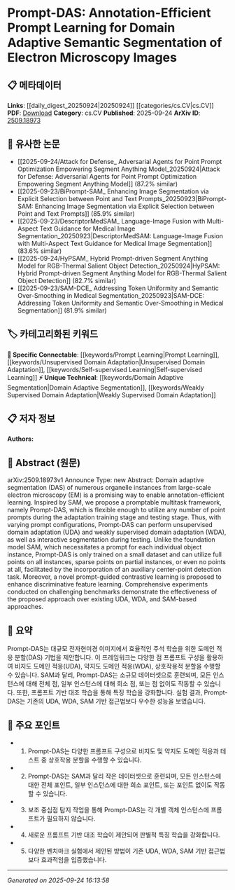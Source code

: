 <!-- KEYWORD_LINKING_METADATA:
{
  "processed_timestamp": "2025-09-24T16:13:58.236005",
  "vocabulary_version": "1.0",
  "selected_keywords": [
    "Domain Adaptive Segmentation",
    "Prompt Learning",
    "Unsupervised Domain Adaptation",
    "Weakly Supervised Domain Adaptation",
    "Self-supervised Learning"
  ],
  "rejected_keywords": [],
  "similarity_scores": {
    "Domain Adaptive Segmentation": 0.8,
    "Prompt Learning": 0.79,
    "Unsupervised Domain Adaptation": 0.77,
    "Weakly Supervised Domain Adaptation": 0.75,
    "Self-supervised Learning": 0.78
  },
  "extraction_method": "AI_prompt_based",
  "budget_applied": true,
  "candidates_json": {
    "candidates": [
      {
        "surface": "Domain Adaptive Segmentation",
        "canonical": "Domain Adaptive Segmentation",
        "aliases": [
          "DAS"
        ],
        "category": "unique_technical",
        "rationale": "This is a specialized technique central to the paper's contribution, enabling efficient learning in electron microscopy.",
        "novelty_score": 0.75,
        "connectivity_score": 0.65,
        "specificity_score": 0.85,
        "link_intent_score": 0.8
      },
      {
        "surface": "Prompt Learning",
        "canonical": "Prompt Learning",
        "aliases": [],
        "category": "specific_connectable",
        "rationale": "Prompt learning is a key method discussed in the paper, relevant for linking to adaptive learning techniques.",
        "novelty_score": 0.68,
        "connectivity_score": 0.78,
        "specificity_score": 0.72,
        "link_intent_score": 0.79
      },
      {
        "surface": "Unsupervised Domain Adaptation",
        "canonical": "Unsupervised Domain Adaptation",
        "aliases": [
          "UDA"
        ],
        "category": "specific_connectable",
        "rationale": "UDA is a significant concept in the paper, connecting to broader themes in machine learning.",
        "novelty_score": 0.6,
        "connectivity_score": 0.82,
        "specificity_score": 0.8,
        "link_intent_score": 0.77
      },
      {
        "surface": "Weakly Supervised Domain Adaptation",
        "canonical": "Weakly Supervised Domain Adaptation",
        "aliases": [
          "WDA"
        ],
        "category": "unique_technical",
        "rationale": "WDA represents a novel approach in the paper, offering new insights into adaptive learning methods.",
        "novelty_score": 0.7,
        "connectivity_score": 0.7,
        "specificity_score": 0.85,
        "link_intent_score": 0.75
      },
      {
        "surface": "Contrastive Learning",
        "canonical": "Self-supervised Learning",
        "aliases": [
          "Contrastive Learning"
        ],
        "category": "specific_connectable",
        "rationale": "Contrastive learning is part of the paper's methodology, linking to the broader category of self-supervised learning.",
        "novelty_score": 0.5,
        "connectivity_score": 0.85,
        "specificity_score": 0.7,
        "link_intent_score": 0.78
      }
    ],
    "ban_list_suggestions": [
      "Electron Microscopy",
      "Segmentation"
    ]
  },
  "decisions": [
    {
      "candidate_surface": "Domain Adaptive Segmentation",
      "resolved_canonical": "Domain Adaptive Segmentation",
      "decision": "linked",
      "scores": {
        "novelty": 0.75,
        "connectivity": 0.65,
        "specificity": 0.85,
        "link_intent": 0.8
      }
    },
    {
      "candidate_surface": "Prompt Learning",
      "resolved_canonical": "Prompt Learning",
      "decision": "linked",
      "scores": {
        "novelty": 0.68,
        "connectivity": 0.78,
        "specificity": 0.72,
        "link_intent": 0.79
      }
    },
    {
      "candidate_surface": "Unsupervised Domain Adaptation",
      "resolved_canonical": "Unsupervised Domain Adaptation",
      "decision": "linked",
      "scores": {
        "novelty": 0.6,
        "connectivity": 0.82,
        "specificity": 0.8,
        "link_intent": 0.77
      }
    },
    {
      "candidate_surface": "Weakly Supervised Domain Adaptation",
      "resolved_canonical": "Weakly Supervised Domain Adaptation",
      "decision": "linked",
      "scores": {
        "novelty": 0.7,
        "connectivity": 0.7,
        "specificity": 0.85,
        "link_intent": 0.75
      }
    },
    {
      "candidate_surface": "Contrastive Learning",
      "resolved_canonical": "Self-supervised Learning",
      "decision": "linked",
      "scores": {
        "novelty": 0.5,
        "connectivity": 0.85,
        "specificity": 0.7,
        "link_intent": 0.78
      }
    }
  ]
}
-->

# Prompt-DAS: Annotation-Efficient Prompt Learning for Domain Adaptive Semantic Segmentation of Electron Microscopy Images

## 📋 메타데이터

**Links**: [[daily_digest_20250924|20250924]] [[categories/cs.CV|cs.CV]]
**PDF**: [Download](https://arxiv.org/pdf/2509.18973.pdf)
**Category**: cs.CV
**Published**: 2025-09-24
**ArXiv ID**: [2509.18973](https://arxiv.org/abs/2509.18973)

## 🔗 유사한 논문
- [[2025-09-24/Attack for Defense_ Adversarial Agents for Point Prompt Optimization Empowering Segment Anything Model_20250924|Attack for Defense: Adversarial Agents for Point Prompt Optimization Empowering Segment Anything Model]] (87.2% similar)
- [[2025-09-23/BiPrompt-SAM_ Enhancing Image Segmentation via Explicit Selection between Point and Text Prompts_20250923|BiPrompt-SAM: Enhancing Image Segmentation via Explicit Selection between Point and Text Prompts]] (85.9% similar)
- [[2025-09-23/DescriptorMedSAM_ Language-Image Fusion with Multi-Aspect Text Guidance for Medical Image Segmentation_20250923|DescriptorMedSAM: Language-Image Fusion with Multi-Aspect Text Guidance for Medical Image Segmentation]] (83.6% similar)
- [[2025-09-24/HyPSAM_ Hybrid Prompt-driven Segment Anything Model for RGB-Thermal Salient Object Detection_20250924|HyPSAM: Hybrid Prompt-driven Segment Anything Model for RGB-Thermal Salient Object Detection]] (82.7% similar)
- [[2025-09-23/SAM-DCE_ Addressing Token Uniformity and Semantic Over-Smoothing in Medical Segmentation_20250923|SAM-DCE: Addressing Token Uniformity and Semantic Over-Smoothing in Medical Segmentation]] (81.9% similar)

## 🏷️ 카테고리화된 키워드
**🔗 Specific Connectable**: [[keywords/Prompt Learning|Prompt Learning]], [[keywords/Unsupervised Domain Adaptation|Unsupervised Domain Adaptation]], [[keywords/Self-supervised Learning|Self-supervised Learning]]
**⚡ Unique Technical**: [[keywords/Domain Adaptive Segmentation|Domain Adaptive Segmentation]], [[keywords/Weakly Supervised Domain Adaptation|Weakly Supervised Domain Adaptation]]

## 📋 저자 정보

**Authors:** 

## 📄 Abstract (원문)

arXiv:2509.18973v1 Announce Type: new 
Abstract: Domain adaptive segmentation (DAS) of numerous organelle instances from large-scale electron microscopy (EM) is a promising way to enable annotation-efficient learning. Inspired by SAM, we propose a promptable multitask framework, namely Prompt-DAS, which is flexible enough to utilize any number of point prompts during the adaptation training stage and testing stage. Thus, with varying prompt configurations, Prompt-DAS can perform unsupervised domain adaptation (UDA) and weakly supervised domain adaptation (WDA), as well as interactive segmentation during testing. Unlike the foundation model SAM, which necessitates a prompt for each individual object instance, Prompt-DAS is only trained on a small dataset and can utilize full points on all instances, sparse points on partial instances, or even no points at all, facilitated by the incorporation of an auxiliary center-point detection task. Moreover, a novel prompt-guided contrastive learning is proposed to enhance discriminative feature learning. Comprehensive experiments conducted on challenging benchmarks demonstrate the effectiveness of the proposed approach over existing UDA, WDA, and SAM-based approaches.

## 📝 요약

Prompt-DAS는 대규모 전자현미경 이미지에서 효율적인 주석 학습을 위한 도메인 적응 분할(DAS) 기법을 제안합니다. 이 프레임워크는 다양한 점 프롬프트 구성을 활용하여 비지도 도메인 적응(UDA), 약지도 도메인 적응(WDA), 상호작용적 분할을 수행할 수 있습니다. SAM과 달리, Prompt-DAS는 소규모 데이터셋으로 훈련되며, 모든 인스턴스에 대해 전체 점, 일부 인스턴스에 대해 희소 점, 또는 점 없이도 작동할 수 있습니다. 또한, 프롬프트 기반 대조 학습을 통해 특징 학습을 강화합니다. 실험 결과, Prompt-DAS는 기존의 UDA, WDA, SAM 기반 접근법보다 우수한 성능을 보였습니다.

## 🎯 주요 포인트

- 1. Prompt-DAS는 다양한 프롬프트 구성으로 비지도 및 약지도 도메인 적응과 테스트 중 상호작용 분할을 수행할 수 있습니다.
- 2. Prompt-DAS는 SAM과 달리 작은 데이터셋으로 훈련되며, 모든 인스턴스에 대한 전체 포인트, 일부 인스턴스에 대한 희소 포인트, 또는 포인트 없이도 작동할 수 있습니다.
- 3. 보조 중심점 탐지 작업을 통해 Prompt-DAS는 각 개별 객체 인스턴스에 프롬프트가 필요하지 않습니다.
- 4. 새로운 프롬프트 기반 대조 학습이 제안되어 판별적 특징 학습을 강화합니다.
- 5. 다양한 벤치마크 실험에서 제안된 방법이 기존 UDA, WDA, SAM 기반 접근법보다 효과적임을 입증했습니다.


---

*Generated on 2025-09-24 16:13:58*